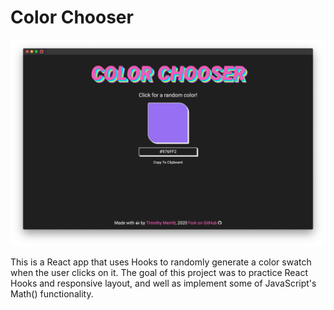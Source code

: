 # Color Chooser

![Color Chooser Screenshot](https://raw.githubusercontent.com/timmybytes/color-chooser/main/src/img/color-chooser-screenshot.png)

This is a React app that uses Hooks to randomly generate a color swatch when the user clicks on it. The goal of this project was to practice React Hooks and responsive layout, and well as implement some of JavaScript's Math() functionality.

